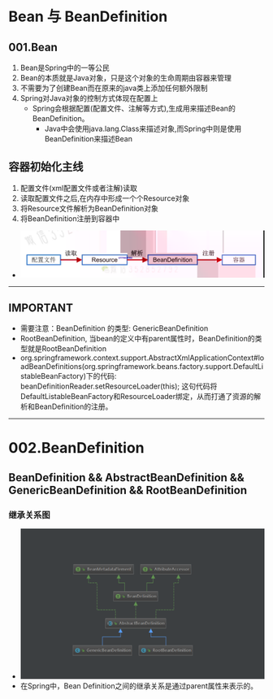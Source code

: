 # Bean 与 BeanDefinition
## 001.Bean
1. Bean是Spring中的一等公民
2. Bean的本质就是Java对象，只是这个对象的生命周期由容器来管理
3. 不需要为了创建Bean而在原来的java类上添加任何额外限制
4. Spring对Java对象的控制方式体现在配置上
     - Spring会根据配置(配置文件、注解等方式),生成用来描述Bean的BeanDefinition。
         - Java中会使用java.lang.Class来描述对象,而Spring中则是使用BeanDefinition来描述Bean
## 容器初始化主线
1. 配置文件(xml配置文件或者注解)读取
2. 读取配置文件之后,在内存中形成一个个Resource对象
3. 将Resource文件解析为BeanDefinition对象
4. 将BeanDefinition注册到容器中
- <img src = "./pics/20201026232603.png"/>
---------------------------------------------------
## IMPORTANT
+ 需要注意：BeanDefinition 的类型: GenericBeanDefinition
+ RootBeanDefinition, 当bean的定义中有parent属性时，BeanDefinition的类型就是RootBeanDefinition
+ org.springframework.context.support.AbstractXmlApplicationContext#loadBeanDefinitions(org.springframework.beans.factory.support.DefaultListableBeanFactory)下的代码: beanDefinitionReader.setResourceLoader(this); 这句代码将DefaultListableBeanFactory和ResourceLoader绑定，从而打通了资源的解析和BeanDefinition的注册。
-----------------------------------------------------
# 002.BeanDefinition 
## BeanDefinition && AbstractBeanDefinition && GenericBeanDefinition && RootBeanDefinition
### 继承关系图
+ <img src="./pics/20201115015025.png"/>
+ 在Spring中，Bean Definition之间的继承关系是通过parent属性来表示的。
